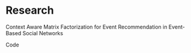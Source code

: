 # Research

Context Aware Matrix Factorization for Event Recommendation in Event-Based Social Networks

Code
